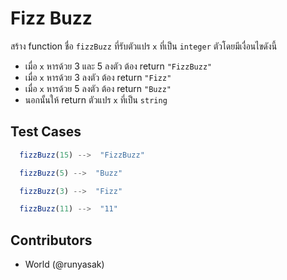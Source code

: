 # Fizz Buzz

สร้าง function ชื่อ `fizzBuzz` ที่รับตัวแปร `x` ที่เป็น `integer` ตัวโดยมีเงื่อนไขดังนี้

* เมื่อ `x` หารด้วย 3 และ 5 ลงตัว ต้อง return `"FizzBuzz"`
* เมื่อ `x` หารด้วย 3 ลงตัว ต้อง return `"Fizz"`
* เมื่อ `x` หารด้วย 5 ลงตัว ต้อง return `"Buzz"`
* นอกนั้นให้ return ตัวแปร `x` ที่เป็น `string`

## Test Cases

```js
  fizzBuzz(15) -->  "FizzBuzz"
```

```js
  fizzBuzz(5) -->  "Buzz"
```

```js
  fizzBuzz(3) -->  "Fizz"
```

```js
  fizzBuzz(11) -->  "11"
```

## Contributors
* World (@runyasak)
